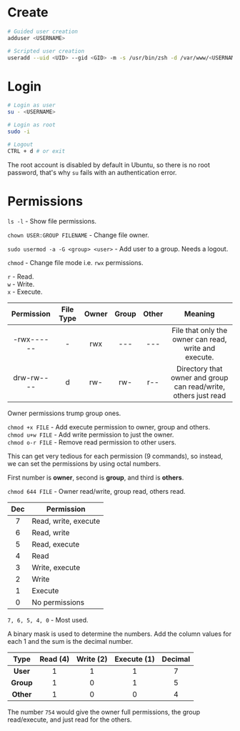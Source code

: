 # Create

```bash
# Guided user creation
adduser <USERNAME>

# Scripted user creation
useradd --uid <UID> --gid <GID> -m -s /usr/bin/zsh -d /var/www/<USERNAME> --password <PASSWORD> <USERNAME>
```

# Login

```bash
# Login as user
su - <USERNAME>

# Login as root
sudo -i

# Logout
CTRL + d # or exit
```

The root account is disabled by default in Ubuntu, so there is no root password, that's why `su` fails with an authentication error.

# Permissions

`ls -l` - Show file permissions.

`chown USER:GROUP FILENAME` - Change file owner.

`sudo usermod -a -G <group> <user>` - Add user to a group. Needs a logout.

`chmod` - Change file mode i.e. `rwx` permissions.

`r` - Read.  
`w` - Write.  
`x` - Execute.

| Permission | File Type | Owner | Group | Other |                             Meaning                             |
| :--------: | :-------: | :---: | :---: | :---: | :-------------------------------------------------------------: |
| -rwx------ |     -     |  rwx  |  ---  |  ---  |      File that only the owner can read, write and execute.      |
| drw-rw---- |     d     |  rw-  |  rw-  |  r--  | Directory that owner and group can read/write, others just read |

Owner permissions trump group ones.

`chmod +x FILE` - Add execute permission to owner, group and others.  
`chmod u+w FILE` - Add write permission to just the owner.  
`chmod o-r FILE` - Remove read permission to other users.

This can get very tedious for each permission (9 commands), so instead, we can set the permissions by using octal numbers.

First number is **owner**, second is **group**, and third is **others**.

`chmod 644 FILE` - Owner read/write, group read, others read.

| Dec | Permission           |
| :-: | -------------------- |
|  7  | Read, write, execute |
|  6  | Read, write          |
|  5  | Read, execute        |
|  4  | Read                 |
|  3  | Write, execute       |
|  2  | Write                |
|  1  | Execute              |
|  0  | No permissions       |

`7, 6, 5, 4, 0` - Most used.

A binary mask is used to determine the numbers. Add the column values for each 1 and the sum is the decimal number.

|   Type    | Read (4) | Write (2) | Execute (1) | Decimal |
| :-------: | :------: | :-------: | :---------: | :-----: |
| **User**  |    1     |     1     |      1      |    7    |
| **Group** |    1     |     0     |      1      |    5    |
| **Other** |    1     |     0     |      0      |    4    |

The number `754` would give the owner full permissions, the group read/execute, and just read for the others.
